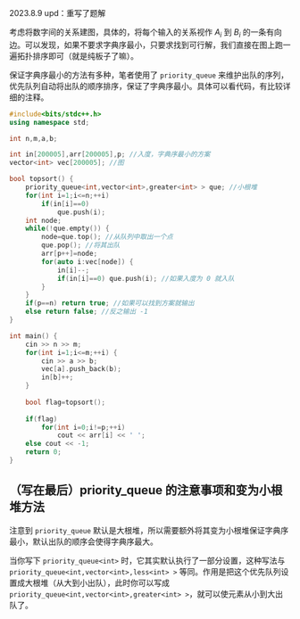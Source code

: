 2023.8.9 upd：重写了题解

考虑将数字间的关系建图，具体的，将每个输入的关系视作 $A_i$ 到 $B_i$ 的一条有向边。可以发现，如果不要求字典序最小，只要求找到可行解，我们直接在图上跑一遍拓扑排序即可（就是纯板子了嘛）。

保证字典序最小的方法有多种，笔者使用了 `priority_queue` 来维护出队的序列，优先队列自动将出队的顺序排序，保证了字典序最小。具体可以看代码，有比较详细的注释。
```cpp
#include<bits/stdc++.h>
using namespace std;

int n,m,a,b;

int in[200005],arr[200005],p; //入度，字典序最小的方案 
vector<int> vec[200005]; //图 

bool topsort() {
	priority_queue<int,vector<int>,greater<int> > que; //小根堆 
	for(int i=1;i<=n;++i)
		if(in[i]==0)
			que.push(i);
	int node;
	while(!que.empty()) {
		node=que.top(); //从队列中取出一个点 
		que.pop(); //将其出队 
		arr[p++]=node;
		for(auto i:vec[node]) {
			in[i]--;
			if(in[i]==0) que.push(i); //如果入度为 0 就入队 
		} 
	} 
	if(p==n) return true; //如果可以找到方案就输出 
	else return false; //反之输出 -1 
} 

int main() {
	cin >> n >> m;
	for(int i=1;i<=m;++i) {
		cin >> a >> b;
		vec[a].push_back(b);
		in[b]++;
	}
	
	bool flag=topsort();
	
	if(flag) 
		for(int i=0;i!=p;++i) 
			cout << arr[i] << ' ';
	else cout << -1;
	return 0;
}

```

## （写在最后）priority_queue 的注意事项和变为小根堆方法

注意到 `priority_queue` 默认是大根堆，所以需要额外将其变为小根堆保证字典序最小，默认出队的顺序会使得字典序最大。

当你写下 `priority_queue<int>` 时，它其实默认执行了一部分设置，这种写法与 `priority_queue<int,vector<int>,less<int> >` 等同。作用是把这个优先队列设置成大根堆（从大到小出队），此时你可以写成 `priority_queue<int,vector<int>,greater<int> >`，就可以使元素从小到大出队了。
